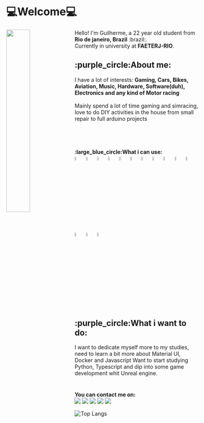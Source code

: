 # :computer:Welcome:computer:

<img src="https://user-images.githubusercontent.com/54013549/208317786-33c283fc-dba2-4614-a798-1840cc12a01f.svg" width="35%" align="Left">

<p Align="left">
  Hello! I'm Guilherme, a 22 year old student from <strong>Rio de janeiro, Brazil</strong> :brazil:. <br>
  Currently in university at <strong>FAETERJ-RIO</strong>. <br>
</p>
<h2>:purple_circle:About me:</h2>
<p Align="left">
  I have a lot of interests: <strong>Gaming, Cars, Bikes, Aviation, Music, Hardware, Software(duh), Electronics and any kind of Motor racing</strong><Br><Br>
  Mainly spend a lot of time gaming and simracing, love to do DIY activities in the house from small repair to full arduino projects
</p>

<h1>
</h1>
  
  <br>
  
  

<p align="left"><strong>:large_blue_circle:What i can use:<br></strong>     
    <img src="https://cdn.jsdelivr.net/gh/devicons/devicon/icons/docker/docker-plain.svg" width= "5%"max-width="50px"/>
    <img src="https://cdn.jsdelivr.net/gh/devicons/devicon/icons/postgresql/postgresql-plain-wordmark.svg" width= "5%"max-width="50px"/>
    <img src="https://cdn.jsdelivr.net/gh/devicons/devicon/icons/figma/figma-original.svg" width= "5%"max-width="50px"/>
    <img src="https://cdn.jsdelivr.net/gh/devicons/devicon/icons/arduino/arduino-original-wordmark.svg" width= "5%"max-width="50px"/>
    <img src="https://cdn.jsdelivr.net/gh/devicons/devicon/icons/ifttt/ifttt-original.svg" width= "5%"max-width="50px" style="color: white;"/>
    <img src="https://cdn.jsdelivr.net/gh/devicons/devicon/icons/html5/html5-original.svg" width= "5%"max-width="50px"/>
    <img src="https://cdn.jsdelivr.net/gh/devicons/devicon/icons/css3/css3-original.svg" width= "5%"max-width="50px"/>
    <img src="https://cdn.jsdelivr.net/gh/devicons/devicon/icons/c/c-original.svg" width= "5%"max-width="50px"/>   
    <img src="https://cdn.jsdelivr.net/gh/devicons/devicon/icons/csharp/csharp-original.svg" width= "5%"max-width="50px"/>
    <img src="https://cdn.jsdelivr.net/gh/devicons/devicon/icons/java/java-original.svg" width= "5%"max-width="50px"/>
    <img src="https://cdn.jsdelivr.net/gh/devicons/devicon/icons/javascript/javascript-original.svg" width= "5%"max-width="50px"/>
    <img src="https://cdn.jsdelivr.net/gh/devicons/devicon/icons/nodejs/nodejs-original.svg" width= "5%"max-width="50px"/>
    <img src="https://cdn.jsdelivr.net/gh/devicons/devicon/icons/materialui/materialui-original.svg" width= "5%"max-width="50px"/>
    <img src="https://cdn.jsdelivr.net/gh/devicons/devicon/icons/react/react-original.svg" width= "5%"max-width="50px"/>          
</p>

<h2>:purple_circle:What i want to do:</h2>
<p>
  I want to dedicate myself more to my studies, need to learn a bit more about Material UI, Docker and Javascript
  Want to start studying Python, Typescript and dip into some game development whit Unreal engine.
</p>
<h1></h1>

<p>
  <strong>You can contact me on: </strong><br>
  <a href="mailto:guilam.dev@gmail.com" alt="Gmail">
  <img src="https://img.shields.io/badge/-Gmail-FF0000?style=flat-square&labelColor=FF0000&logo=gmail&logoColor=white&link=guilam.dev@gmail.com" /></a>
  
  <a href="https://www.linkedin.com/in/guilherme-almeida-ab1aa0206/" alt="Linkedin">
  <img src="https://img.shields.io/badge/-Linkedin-0e76a8?style=flat-square&logo=Linkedin&logoColor=white&link=https://www.linkedin.com/in/guilherme-almeida-ab1aa0206/" /></a>
  
  <a href="https://wa.me/5521975711492?text=Ol%C3%A1!" alt="WhatsApp">
  <img src="https://img.shields.io/badge/-WhatsApp-25d366?style=flat-square&labelColor=25d366&logo=whatsapp&logoColor=white&link=https://https://wa.me/5521975711492?text=Ol%C3%A1!"/></a>

  
  <a href="https://discord.com/users/301415044527161344" alt="Discord">
  <img src="https://img.shields.io/badge/-Discord-7289da?style=flat-square&labelColor=7289da&logo=Discord&logoColor=white&link=https://discord.com/users/301415044527161344"/></a>
  
  <a href="https://twitter.com/Guil0Baka" alt="Twitter">
  <img src="https://img.shields.io/badge/-Twitter-1DA1F2?style=flat-square&labelColor=1DA1F2&logo=Twitter&logoColor=white&link=https://twitter.com/Guil0Baka"/></a>
  
</p>

![Top Langs](https://github-readme-stats.vercel.app/api/top-langs/?username=guil-baka&layout=compact)
<!---
Guil-Baka/Guil-Baka is a ✨ special ✨ repository because its `README.md` (this file) appears on your GitHub profile.
You can click the Preview link to take a look at your changes.
--->

<!---
![undraw_firmware_re_fgdy](https://user-images.githubusercontent.com/54013549/208317786-33c283fc-dba2-4614-a798-1840cc12a01f.svg)

--->
